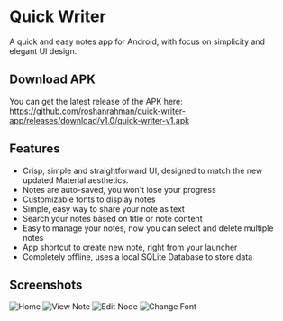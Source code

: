 # Quick Writer
A quick and easy notes app for Android, with focus on simplicity and elegant UI design.

## Download APK
You can get the latest release of the APK here: https://github.com/roshanrahman/quick-writer-app/releases/download/v1.0/quick-writer-v1.apk

## Features
- Crisp, simple and straightforward UI, designed to match the new updated Material aesthetics.
- Notes are auto-saved, you won't lose your progress
- Customizable fonts to display notes
- Simple, easy way to share your note as text
- Search your notes based on title or note content
- Easy to manage your notes, now you can select and delete multiple notes
- App shortcut to create new note, right from your launcher
- Completely offline, uses a local SQLite Database to store data

## Screenshots
![Home](https://github.com/roshanrahman/quick-writer-app/raw/master/assets/screen1.png "Home")
![View Note](https://github.com/roshanrahman/quick-writer-app/raw/master/assets/screen2.png "View Note")
![Edit Node](https://github.com/roshanrahman/quick-writer-app/raw/master/assets/screen3.png "Edit Note")
![Change Font](https://github.com/roshanrahman/quick-writer-app/raw/master/assets/screen4.png "Change Font")
